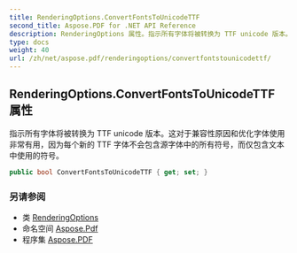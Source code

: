 ```yaml
---
title: RenderingOptions.ConvertFontsToUnicodeTTF
second_title: Aspose.PDF for .NET API Reference
description: RenderingOptions 属性。指示所有字体将被转换为 TTF unicode 版本。这对于兼容性原因和优化字体使用非常有用，因为每个新的 TTF 字体不会包含源字体中的所有符号，而仅包含文本中使用的符号。
type: docs
weight: 40
url: /zh/net/aspose.pdf/renderingoptions/convertfontstounicodettf/
---
```

## RenderingOptions.ConvertFontsToUnicodeTTF 属性

指示所有字体将被转换为 TTF unicode 版本。这对于兼容性原因和优化字体使用非常有用，因为每个新的 TTF 字体不会包含源字体中的所有符号，而仅包含文本中使用的符号。

```csharp
public bool ConvertFontsToUnicodeTTF { get; set; }
```

### 另请参阅

* 类 [RenderingOptions](../)
* 命名空间 [Aspose.Pdf](../../../aspose.pdf/)
* 程序集 [Aspose.PDF](../../../)